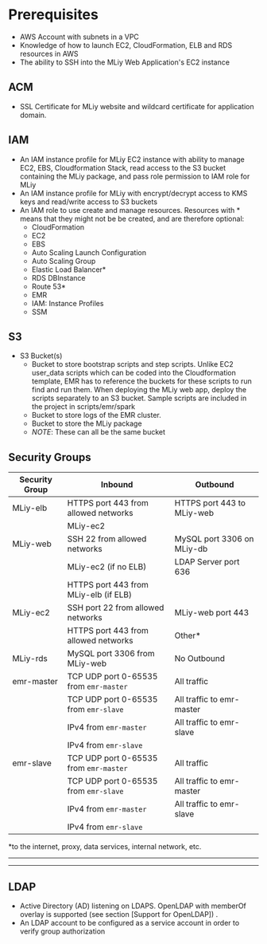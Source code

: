 # Prerequisites

- AWS Account with subnets in a VPC
- Knowledge of how to launch EC2, CloudFormation, ELB and RDS resources in AWS
- The ability to SSH into the MLiy Web Application's EC2 instance

## ACM
- SSL Certificate for MLiy website and wildcard certificate for application domain.

## IAM
- An IAM instance profile for MLiy EC2 instance with ability to manage EC2, EBS, Cloudformation Stack, read access to the S3 bucket containing the MLiy package, and pass role permission to IAM role for MLiy
- An IAM instance profile for MLiy with encrypt/decrypt access to KMS keys and read/write access to S3 buckets
- An IAM role to use create and manage resources. Resources with * means that they might not be be created, and are therefore optional:
  - CloudFormation
  - EC2
  - EBS
  - Auto Scaling Launch Configuration
  - Auto Scaling Group
  - Elastic Load Balancer*
  - RDS DBInstance
  - Route 53*
  - EMR
  - IAM: Instance Profiles
  - SSM

## S3
- S3 Bucket(s)
    - Bucket to store bootstrap scripts and step scripts. Unlike EC2 user_data scripts which can be coded into the Cloudformation template, EMR has to reference the buckets for these scripts to run find and run them. When deploying the MLiy web app, deploy the scripts separately to an S3 bucket. Sample scripts are included in the project in scripts/emr/spark
    - Bucket to store logs of the EMR cluster.
    - Bucket to store the MLiy package
    - *NOTE*: These can all be the same bucket


## Security Groups

| Security Group | Inbound                                    | Outbound                                     |
| ---            | ---                                        | ---                                          |
| MLiy-elb       | HTTPS port 443 from allowed networks       | HTTPS port 443 to MLiy-web                   |
|                | MLiy-ec2                                   |                                              |
| MLiy-web       | SSH 22 from allowed networks               | MySQL port 3306 on MLiy-db                   |
|                | MLiy-ec2 (if no ELB)                       | LDAP Server port 636                         |
|                | HTTPS port 443 from MLiy-elb (if ELB)      |                                              |
| MLiy-ec2       | SSH port 22 from allowed networks          | MLiy-web port 443                            |
|                | HTTPS port 443 from allowed networks       | Other*                                       |
| MLiy-rds       | MySQL port 3306 from MLiy-web              | No Outbound                                  |
|emr-master      |TCP UDP port 0-65535 from ```emr-master```  | All traffic                                  |
|                |TCP UDP port 0-65535 from ```emr-slave```    | All traffic to emr-master                    |
|                |IPv4 from ```emr-master```                  | All traffic to emr-slave                     |
|                |IPv4 from ```emr-slave```                   |                                              |
|emr-slave       |TCP UDP port 0-65535 from ```emr-master```  | All traffic                                  |
|                |TCP UDP port 0-65535 from ```emr-slave```    | All traffic to emr-master                    |
|                |IPv4 from ```emr-master```                  | All traffic to emr-slave                     |
|                |IPv4 from ```emr-slave```                   |                                              |

*to the internet, proxy, data services, internal network, etc.

<hr>
<hr>

## LDAP
- Active Directory (AD) listening on LDAPS. OpenLDAP with memberOf overlay is supported (see section [Support for OpenLDAP]) .
- An LDAP account to be configured as a service account in order to verify group authorization